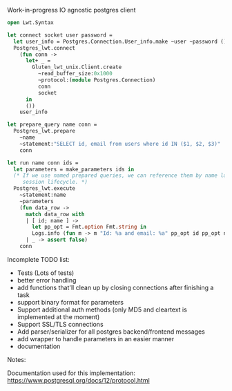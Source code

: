 Work-in-progress IO agnostic postgres client
```ocaml
open Lwt.Syntax

let connect socket user password =
  let user_info = Postgres.Connection.User_info.make ~user ~password () in
  Postgres_lwt.connect
    (fun conn ->
      let+ _ =
        Gluten_lwt_unix.Client.create
          ~read_buffer_size:0x1000
          ~protocol:(module Postgres.Connection)
          conn
          socket
      in
      ())
    user_info

let prepare_query name conn =
  Postgres_lwt.prepare
    ~name
    ~statement:"SELECT id, email from users where id IN ($1, $2, $3)"
    conn

let run name conn ids =
  let parameters = make_parameters ids in
  (* If we use named prepared queries, we can reference them by name later on in the
     session lifecycle. *)
  Postgres_lwt.execute
    ~statement:name
    ~parameters
    (fun data_row ->
      match data_row with
      | [ id; name ] ->
        let pp_opt = Fmt.option Fmt.string in
        Logs.info (fun m -> m "Id: %a and email: %a" pp_opt id pp_opt name)
      | _ -> assert false)
    conn
```

Incomplete TODO list:

* Tests (Lots of tests)
* better error handling
* add functions that'll clean up by closing connections after finishing a task
* support binary format for parameters
* Support additional auth methods (only MD5 and cleartext is implemented at the moment)
* Support SSL/TLS connections
* Add parser/serializer for all postgres backend/frontend messages
* add wrapper to handle parameters in an easier manner
* documentation

Notes:

Documentation used for this implementation: https://www.postgresql.org/docs/12/protocol.html

